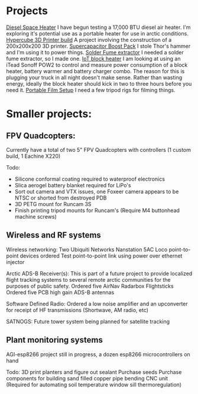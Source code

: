 <!-- TITLE: Home -->
<!-- SUBTITLE: Project Listing -->

# Projects
[Diesel Space Heater](http://wiki.arctichominid.ca/diesel-space-heater)
   I have begun testing a 17,000 BTU diesel air heater. I'm exploring it's potential use as a portable heater for use in arctic conditions.
[Hypercube 3D Printer build](http://wiki.arctichominid.ca/hypercube)
   A project involving the construction of a 200x200x200 3D printer.
[Supercapacitor Boost Pack](http://wiki.arctichominid.ca/supercapacitor-boost-pack)
   I stole Thor's hammer and I'm using it to power things.
[Solder Fume extractor](http://wiki.arctichominid.ca/solder-fume-extractor)
   I needed a solder fume extractor, so I made one.
[IoT block heater](http://wiki.arctichominid.ca/io-t-block-heater)
   I am looking at using an iTead Sonoff POW2 to control and measure power consumption of a block heater, battery warmer and battery charger combo. The reason for this is plugging your truck in all night doesn't make sense. Rather than wasting energy, ideally the block heater should kick in two to three hours before you need it.
[Portable Film Setup](http://wiki.arctichominid.ca/portable-film-setup)
   I need a few tripod rigs for filming things.
	 
# Smaller projects:
## FPV Quadcopters:
Currently have a total of two 5" FPV Quadcopters with controllers (1 custom build, 1 Eachine X220)

Todo:
- Silicone conformal coating required to waterproof electronics
- Slica aerogel battery blanket required for LiPo's
- Sort out camera and VTX issues, one Foxeer camera appears to be NTSC or shorted from destroyed PDB
- 3D PETG mount for Runcam 3S
- Finish printing tripod mounts for Runcam's (Require M4 buttonhead machine screws)

## Wireless and RF systems
Wireless networking:
Two Ubiquiti Networks Nanstation 5AC Loco point-to-point devices ordered
Test point-to-point link using power over ethernet injector

Arctic ADS-B Receiver(s): This is part of a future project to provide localized flight tracking systems to several remote arctic communities for the purposes of public safety.
Ordered five AirNav Radarbox Flightsticks
Ordered five PCB high gain ADS-B antennas

Software Defined Radio:
Ordered a low noise amplifier and an upconverter for receipt of HF transmissions (Shortwave, AM radio, etc)

SATNOGS:
Future tower system being planned for satellite tracking

## Plant monitoring systems
AGI-esp8266 project still in progress, a dozen esp8266 microcontrollers on hand

Todo:
3D print planters and figure out sealant
Purchase seeds
Purchase components for building sand filled copper pipe bending CNC unit (Required for automating soil temperature window sill thermoregulation)